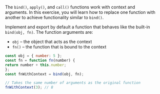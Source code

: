 The `bind()`, `apply()`, and `call()` functions work with context and arguments. In this exercise, you will learn how to replace one function with another to achieve functionality similar to `bind()`.

Implement and export by default a function that behaves like the built-in `bind(obj, fn)`. The function arguments are:

- `obj` – the object that acts as the context
- `fn()` – the function that is bound to the context

```javascript
const obj = { number: 5 };
const fn = function fn(number) {
return number + this.number;
};
const fnWithContext = bind(obj, fn);

// Takes the same number of arguments as the original function
fnWithContext(3); // 8
```
